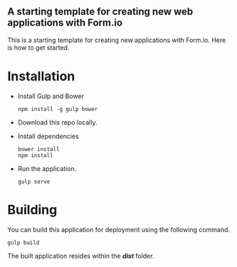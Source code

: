 A starting template for creating new web applications with Form.io
----------------------------------

This is a starting template for creating new applications with Form.io.  Here is how to get started.

Installation
=============

 - Install Gulp and Bower
 
    ```
    npm install -g gulp bower
    ```
    
  - Download this repo locally.
  - Install dependencies
  
    ```
    bower install
    npm install
    ```
    
  - Run the application.
  
    ```
    gulp serve
    ```
    
Building
===============
You can build this application for deployment using the following command.

```
gulp build
```

The built application resides within the ***dist*** folder.
